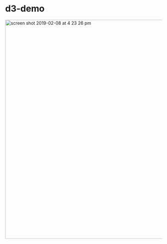# d3-demo

<img width="705" alt="screen shot 2019-02-08 at 4 23 26 pm" src="https://user-images.githubusercontent.com/24214152/52513215-2cfbf080-2bbe-11e9-8761-483df1cf826e.png">
